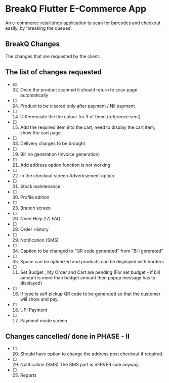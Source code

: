# BreakQ Flutter E-Commerce App

An e-commerce retail shop application to scan for barcodes and checkout easily, by 'breaking the queues'.

## BreakQ Changes
The changes that are requested by the client.

## The list of changes requested

- [x] 32) Once the product scanned it should return to scan page automatically
- [ ] 24) Product to be cleared only after payment / Nil payment
- [ ] 14) Differenciate the the colour for 3 of them (reference sent)
- [ ] 15) Add the required item into the cart, need to display the cart item, show the cart page
- [ ] 33) Delivery charges to be brought
- [ ] 19) Bill no generation (Invoice generation)
- [ ] 21) Add address option function is not working
- [ ] 22) In the checkout screen Advertisement option
- [ ] 31) Stock maintenance
- [ ] 30) Profile edition
- [ ] 23) Branch screen
- [ ] 26) Need Help 27) FAQ
- [ ] 28) Order History
- [ ] 29) Notification (SMS)
- [ ] 34) Caption to be changed to "QR code generated" from "Bill gererated"
- [ ] 35) Space can be optimized and products can be displayed with borders
- [ ] 11) Set Budget , My Order and Cart are pending (For set budget - if bill amount is more than budget amount then popup message has to displayed)
- [ ] 16) If type is self pickup QR code to be generated so that the customer will show and pay.
- [ ] 18) UPI Payment
- [ ] 17) Payment mode screen

## Changes cancelled/ done in PHASE - II

- [ ] 20) Should have option to change the address post checkout if required.
- [ ] 29) Notification (SMS) The SMS part is SERVER side anyway
- [ ] 25) Reports
